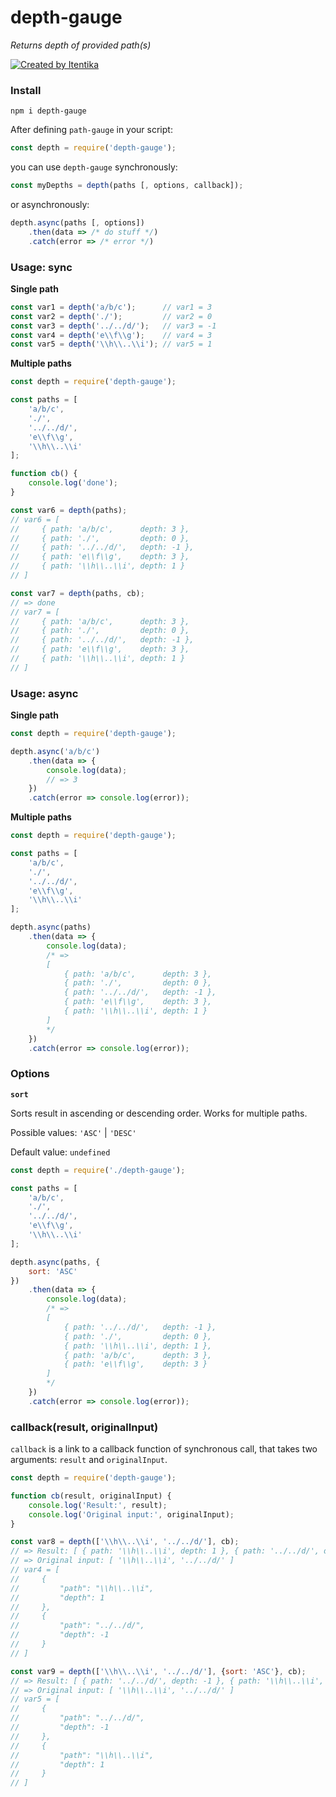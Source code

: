 # depth-gauge

_Returns depth of provided path(s)_

[![Created by Itentika](https://img.shields.io/badge/Created%20by-Itentika-blue)](https://itentika.ru)

### Install

```
npm i depth-gauge
```

After defining `path-gauge` in your script:

```js
const depth = require('depth-gauge');
```

you can use `depth-gauge` synchronously:

```js
const myDepths = depth(paths [, options, callback]);
```

or asynchronously:

```js
depth.async(paths [, options])
    .then(data => /* do stuff */)
    .catch(error => /* error */)
```

### Usage: sync

**Single path**

```js
const var1 = depth('a/b/c');      // var1 = 3
const var2 = depth('./');         // var2 = 0
const var3 = depth('../../d/');   // var3 = -1
const var4 = depth('e\\f\\g');    // var4 = 3
const var5 = depth('\\h\\..\\i'); // var5 = 1
```

**Multiple paths**

```js
const depth = require('depth-gauge');

const paths = [
    'a/b/c',
    './',
    '../../d/',
    'e\\f\\g',
    '\\h\\..\\i'
];

function cb() {
    console.log('done');
}

const var6 = depth(paths);
// var6 = [
//     { path: 'a/b/c',      depth: 3 },
//     { path: './',         depth: 0 },
//     { path: '../../d/',   depth: -1 },
//     { path: 'e\\f\\g',    depth: 3 },
//     { path: '\\h\\..\\i', depth: 1 }
// ]

const var7 = depth(paths, cb);
// => done
// var7 = [
//     { path: 'a/b/c',      depth: 3 },
//     { path: './',         depth: 0 },
//     { path: '../../d/',   depth: -1 },
//     { path: 'e\\f\\g',    depth: 3 },
//     { path: '\\h\\..\\i', depth: 1 }
// ]
```

### Usage: async

**Single path**

```js
const depth = require('depth-gauge');

depth.async('a/b/c')
    .then(data => {
        console.log(data);
        // => 3
    })
    .catch(error => console.log(error));
```

**Multiple paths**

```js
const depth = require('depth-gauge');

const paths = [
    'a/b/c',
    './',
    '../../d/',
    'e\\f\\g',
    '\\h\\..\\i'
];

depth.async(paths)
    .then(data => {
        console.log(data);
        /* =>
        [
            { path: 'a/b/c',      depth: 3 },
            { path: './',         depth: 0 },
            { path: '../../d/',   depth: -1 },
            { path: 'e\\f\\g',    depth: 3 },
            { path: '\\h\\..\\i', depth: 1 }
        ]
        */
    })
    .catch(error => console.log(error));
```

### Options

**`sort`**

Sorts result in ascending or descending order. Works for multiple paths.

Possible values: `'ASC'` | `'DESC'`

Default value: `undefined`

```js
const depth = require('./depth-gauge');

const paths = [
    'a/b/c',
    './',
    '../../d/',
    'e\\f\\g',
    '\\h\\..\\i'
];

depth.async(paths, {
    sort: 'ASC'
})
    .then(data => {
        console.log(data);
        /* =>
        [
            { path: '../../d/',   depth: -1 },
            { path: './',         depth: 0 },
            { path: '\\h\\..\\i', depth: 1 },
            { path: 'a/b/c',      depth: 3 },
            { path: 'e\\f\\g',    depth: 3 }
        ]
        */
    })
    .catch(error => console.log(error));
```

### callback(result, originalInput)

`callback` is a link to a callback function of synchronous call, that takes two arguments: `result` and `originalInput`.

```js
const depth = require('depth-gauge');

function cb(result, originalInput) {
    console.log('Result:', result);
    console.log('Original input:', originalInput);
}

const var8 = depth(['\\h\\..\\i', '../../d/'], cb);
// => Result: [ { path: '\\h\\..\\i', depth: 1 }, { path: '../../d/', depth: -1 } ]
// => Original input: [ '\\h\\..\\i', '../../d/' ]
// var4 = [
//     {
//         "path": "\\h\\..\\i",
//         "depth": 1
//     },
//     {
//         "path": "../../d/",
//         "depth": -1
//     }
// ]

const var9 = depth(['\\h\\..\\i', '../../d/'], {sort: 'ASC'}, cb);
// => Result: [ { path: '../../d/', depth: -1 }, { path: '\\h\\..\\i', depth: 1 } ]
// => Original input: [ '\\h\\..\\i', '../../d/' ]
// var5 = [
//     {
//         "path": "../../d/",
//         "depth": -1
//     },
//     {
//         "path": "\\h\\..\\i",
//         "depth": 1
//     }
// ]
```
